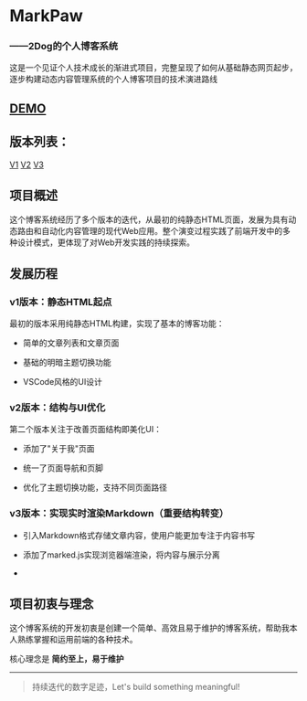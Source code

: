 # MarkPaw

### ——2Dog的个人博客系统



这是一个见证个人技术成长的渐进式项目，完整呈现了如何从基础静态网页起步，逐步构建动态内容管理系统的个人博客项目的技术演进路线

## [DEMO](https://2dogz.org/)

## 版本列表：
[V1](https://github.com/2dog-Z/Doglog/tree/v1)
[V2](https://github.com/2dog-Z/Doglog/tree/v2)
[V3](https://github.com/2dog-Z/Doglog/tree/v3)


## 项目概述

这个博客系统经历了多个版本的迭代，从最初的纯静态HTML页面，发展为具有动态路由和自动化内容管理的现代Web应用。整个演变过程实践了前端开发中的多种设计模式，更体现了对Web开发实践的持续探索。



## 发展历程

### v1版本：静态HTML起点

最初的版本采用纯静态HTML构建，实现了基本的博客功能：
- 简单的文章列表和文章页面

- 基础的明暗主题切换功能

- VSCode风格的UI设计

  

### v2版本：结构与UI优化

第二个版本关注于改善页面结构即美化UI：
- 添加了"关于我"页面

- 统一了页面导航和页脚

- 优化了主题切换功能，支持不同页面路径

  

### v3版本：实现实时渲染Markdown（重要结构转变）

- 引入Markdown格式存储文章内容，使用户能更加专注于内容书写

- 添加了marked.js实现浏览器端渲染，将内容与展示分离
- 


## 项目初衷与理念

这个博客系统的开发初衷是创建一个简单、高效且易于维护的博客系统，帮助我本人熟练掌握和运用前端的各种技术。

核心理念是 **简约至上，易于维护**



---

> 持续迭代的数字足迹，Let's build something meaningful!
